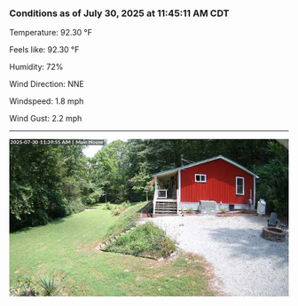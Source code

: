 ### Conditions as of July 30, 2025 at 11:45:11 AM CDT 

Temperature: 92.30 &deg;F

Feels like: 92.30 &deg;F

Humidity: 72%

Wind Direction: NNE

Windspeed: 1.8 mph

Wind Gust: 2.2 mph

---

<img src="./images/latest.jpeg"/>

